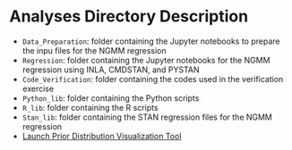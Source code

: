 # Analyses Directory Description

 * ``Data_Preparation``: folder containing the Jupyter notebooks to prepare the inpu files for the NGMM regression
 * ``Regression``: folder containing the Jupyter notebooks for the NGMM regression using INLA, CMDSTAN, and PYSTAN
 * ``Code_Verification``: folder containing the codes used in the verification exercise
 * ``Python_lib``: folder containing the Python scripts
 * ``R_lib``: folder containing the R scripts
 * ``Stan_lib``: folder containing the STAN regression files for the NGMM regression
 * [Launch Prior Distribution Visualization Tool](https://mybinder.org/v2/gh/NHR3-UCLA/ngmm_tools/b800d714318803830a2f75d72ea373a3e2e8cd51?urlpath=lab%2Ftree%2FAnalyses%2Fprior_distributions.ipynb)
 
